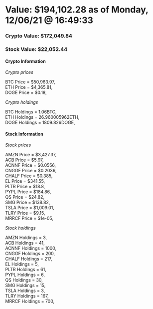 # Value: $194,102.28 as of Monday, 12/06/21 @ 16:49:33 

### Crypto Value: $172,049.84

### Stock Value: $22,052.44

#### Crypto Information 
*Crypto prices* 

BTC Price = $50,963.97,  
ETH Price = $4,365.81,  
DOGE Price = $0.18,  


*Crypto holdings* 

BTC Holdings = 1.06BTC,  
ETH Holdings = 26.960005962ETH,  
DOGE Holdings = 1809.826DOGE,  


#### Stock Information 

*Stock prices* 

AMZN Price = $3,427.37,  
ACB Price = $5.97,  
ACNNF Price = $0.0556,  
CNGGF Price = $0.2036,  
CHALF Price = $0.385,  
EL Price = $341.55,  
PLTR Price = $18.8,  
PYPL Price = $184.86,  
QS Price = $24.82,  
SMG Price = $138.82,  
TSLA Price = $1,009.01,  
TLRY Price = $9.15,  
MRRCF Price = $1e-05,  


*Stock holdings* 

AMZN Holdings = 3,  
ACB Holdings = 41,  
ACNNF Holdings = 1000,  
CNGGF Holdings = 200,  
CHALF Holdings = 217,  
EL Holdings = 5,  
PLTR Holdings = 61,  
PYPL Holdings = 6,  
QS Holdings = 30,  
SMG Holdings = 15,  
TSLA Holdings = 3,  
TLRY Holdings = 167,  
MRRCF Holdings = 700,  


